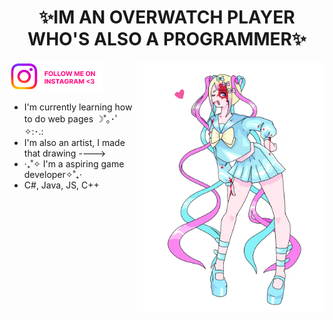 <h1 align = "center">✨IM AN OVERWATCH PLAYER WHO'S ALSO A PROGRAMMER✨</h1>

 <img align="right" alt="Coding" width="300" src="./img/needygirl.png">

 <p align="left"> <a href="https://www.instagram.com/ikkilink/" target="blank"><img width="150" src="./img/INSTA.png " alt="insta" /></a> </p>

 - I'm currently learning how to do web pages ☽˚｡･ﾟ✧:･.:
 - I'm also an artist, I made that drawing ---->
 - ‧₊˚✧ I'm a aspiring game developer✧˚₊‧
 - C#, Java, JS, C++    
 
                       
                        